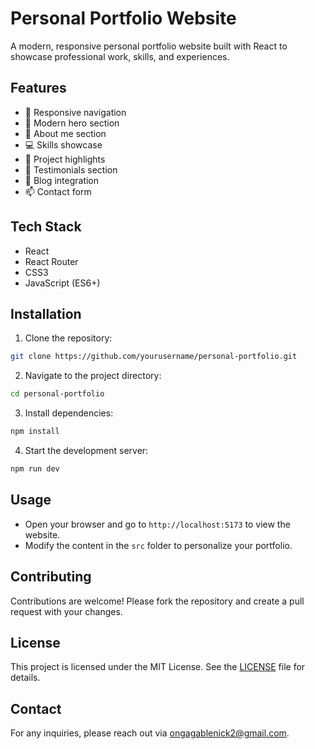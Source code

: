 # Personal Portfolio Website

A modern, responsive personal portfolio website built with React to showcase professional work, skills, and experiences.

## Features

- 📱 Responsive navigation
- 🎨 Modern hero section
- 👤 About me section
- 💻 Skills showcase
- 🚀 Project highlights
- 💬 Testimonials section
- 📝 Blog integration
- 📫 Contact form

## Tech Stack

- React
- React Router
- CSS3
- JavaScript (ES6+)

## Installation

1. Clone the repository:
```bash
git clone https://github.com/yourusername/personal-portfolio.git
```

2. Navigate to the project directory:
```bash
cd personal-portfolio
```

3. Install dependencies:
```bash
npm install
```

4. Start the development server:
```bash
npm run dev
```

## Usage

- Open your browser and go to `http://localhost:5173` to view the website.
- Modify the content in the `src` folder to personalize your portfolio.

## Contributing

Contributions are welcome! Please fork the repository and create a pull request with your changes.

## License

This project is licensed under the MIT License. See the [LICENSE](LICENSE) file for details.

## Contact

For any inquiries, please reach out via [ongagablenick2@gmail.com](mailto:ongagablenick2@gmail.com).